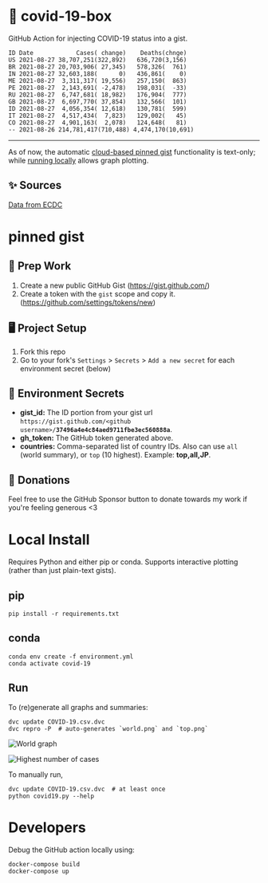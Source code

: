 # 🏥 covid-19-box

GitHub Action for injecting COVID-19 status into a gist.

```
ID Date            Cases( change)    Deaths(chnge)
US 2021-08-27 38,707,251(322,892)   636,720(3,156)
BR 2021-08-27 20,703,906( 27,345)   578,326(  761)
IN 2021-08-27 32,603,188(      0)   436,861(    0)
ME 2021-08-27  3,311,317( 19,556)   257,150(  863)
PE 2021-08-27  2,143,691( -2,478)   198,031(  -33)
RU 2021-08-27  6,747,681( 18,982)   176,904(  777)
GB 2021-08-27  6,697,770( 37,854)   132,566(  101)
ID 2021-08-27  4,056,354( 12,618)   130,781(  599)
IT 2021-08-27  4,517,434(  7,823)   129,002(   45)
CO 2021-08-27  4,901,163(  2,078)   124,648(   81)
-- 2021-08-26 214,781,417(710,488) 4,474,170(10,691)
```

---

As of now, the automatic [cloud-based pinned gist](#pinned-gist) functionality is text-only;
while [running locally](#local-install) allows graph plotting.

## ✨ Sources

[Data from ECDC](https://www.ecdc.europa.eu/en/publications-data/download-todays-data-geographic-distribution-covid-19-cases-worldwide)

# pinned gist

## 🎒 Prep Work
1. Create a new public GitHub Gist (https://gist.github.com/)
1. Create a token with the `gist` scope and copy it. (https://github.com/settings/tokens/new)

## 🖥 Project Setup
1. Fork this repo
1. Go to your fork's `Settings` > `Secrets` > `Add a new secret` for each environment secret (below)

## 🤫 Environment Secrets
- **gist_id:** The ID portion from your gist url `https://gist.github.com/<github username>/`**`37496a4e4c84aed9711fbe3ec560888a`**.
- **gh_token:** The GitHub token generated above.
- **countries:** Comma-separated list of country IDs. Also can use `all` (world summary), or `top` (10 highest). Example: **top,all,JP**.

## 💸 Donations

Feel free to use the GitHub Sponsor button to donate towards my work if you're feeling generous <3

# Local Install

Requires Python and either pip or conda. Supports interactive plotting (rather than just plain-text gists).

## pip

```
pip install -r requirements.txt
```

## conda

```
conda env create -f environment.yml
conda activate covid-19
```

## Run

To (re)generate all graphs and summaries:

```
dvc update COVID-19.csv.dvc
dvc repro -P  # auto-generates `world.png` and `top.png`
```

![World graph](world.png)

![Highest number of cases](top.png)

To manually run,

```
dvc update COVID-19.csv.dvc  # at least once
python covid19.py --help
```

# Developers

Debug the GitHub action locally using:

```
docker-compose build
docker-compose up
```
